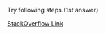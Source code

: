 Try following steps.(1st answer)

[StackOverflow Link](https://stackoverflow.com/questions/31065447/no-such-module-when-i-use-cocoapods)
